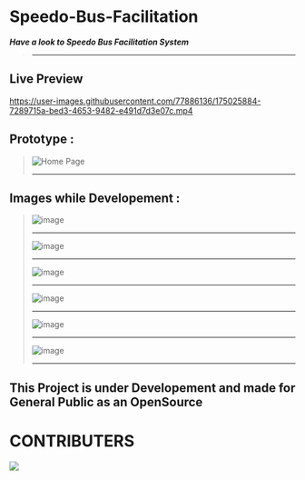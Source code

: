 # Speedo-Bus-Facilitation

***Have a look to Speedo Bus Facilitation System***
> <hr>

## Live Preview

https://user-images.githubusercontent.com/77886136/175025884-7289715a-bed3-4653-9482-e491d7d3e07c.mp4


## Prototype :
> ![Home Page](https://user-images.githubusercontent.com/77886136/169661523-32a23a22-1fb7-46aa-9059-3779bcf5f776.png)
> <hr>

## Images while Developement :
> ![image](https://user-images.githubusercontent.com/77886136/169661586-b75ff274-d505-4d1a-81a6-74c19d1113e0.png)
> <hr>
> 
> ![image](https://user-images.githubusercontent.com/77886136/169661589-25d25c46-dfb5-4084-a37a-41344d4c37ec.png)
> <hr>
>
> ![image](https://user-images.githubusercontent.com/77886136/169661591-33b3cab9-3cb2-4246-a8cf-722c6bbdf8ef.png)
> <hr>
>
> ![image](https://user-images.githubusercontent.com/77886136/169661593-f1a84eb9-96d8-4e61-8752-203df33f6591.png)
> <hr>
>
> ![image](https://user-images.githubusercontent.com/77886136/169661594-cd3b3a9d-6250-4ece-aa8c-c9e9a41b075c.png)
> <hr>
>
> ![image](https://user-images.githubusercontent.com/77886136/169661630-1af2496c-dff9-4431-824c-e815fe7574e8.png)
> <hr>


## This Project is under Developement and made for General Public as an OpenSource

# CONTRIBUTERS
<a href="https://github.com/ZapeeoSheikh/Speedo-Bus-Facilitation/graphs/contributors">
  <img src="https://contrib.rocks/image?repo=ZapeeoSheikh/Speedo-Bus-Facilitation" />
</a>
